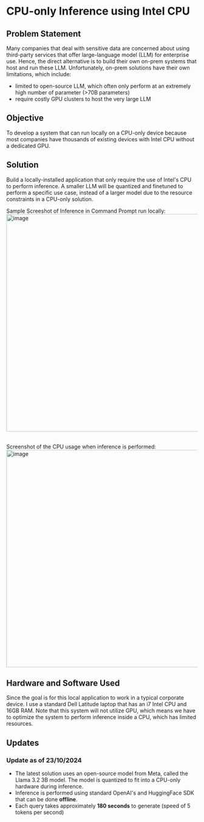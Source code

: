 # CPU-only Inference using Intel CPU

## Problem Statement
Many companies that deal with sensitive data are concerned about using third-party services that offer large-language model (LLM) for enterprise use. Hence, the direct alternative is to build their own on-prem systems that host and run these LLM. Unfortunately, on-prem solutions have their own limitations, which include: 
- limited to open-source LLM, which often only perform at an extremely high number of parameter (>70B parameters)
- require costly GPU clusters to host the very large LLM

## Objective
To develop a system that can run locally on a CPU-only device because most companies have thousands of existing devices with Intel CPU without a dedicated GPU.

## Solution
Build a locally-installed application that only require the use of Intel's CPU to perform inference. A smaller LLM will be quantized and finetuned to perform a specific use case, instead of a larger model due to the resource constraints in a CPU-only solution.

Sample Screeshot of Inference in Command Prompt run locally: 
<img width="571" alt="image" src="https://github.com/user-attachments/assets/412e4b65-5ff5-43db-9a05-31263f4452aa">

<br>
Screenshot of the CPU usage when inference is performed: 
<img width="571" alt="image" src="https://github.com/user-attachments/assets/9c133311-7aa1-4876-8643-ea61e3525719">


## Hardware and Software Used
Since the goal is for this local application to work in a typical corporate device. I use a standard Dell Latitude laptop that has an i7 Intel CPU and 16GB RAM. Note that this system will not utilize GPU, which means we have to optimize the system to perform inference inside a CPU, which has limited resources.

## Updates
### Update as of 23/10/2024 
- The latest solution uses an open-source model from Meta, called the Llama 3.2 3B model. The model is quantized to fit into a CPU-only hardware during inference.
- Inference is performed using standard OpenAI's and HuggingFace SDK that can be done **offline**.
- Each query takes approximately **180 seconds** to generate (speed of 5 tokens per second)
